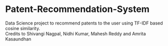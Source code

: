 # Patent-Recommendation-System
Data Science project to recommend patents to the user using TF-IDF based cosine similarity. <br>
Credits to Shivangi Nagpal, Nidhi Kumar, Mahesh Reddy and Amrita Kasaundhan
